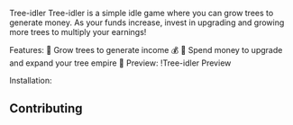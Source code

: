 Tree-idler
Tree-idler is a simple idle game where you can grow trees to generate money. As your funds increase, invest in upgrading and growing more trees to multiply your earnings!

Features:
🌳 Grow trees to generate income 💰
💸 Spend money to upgrade and expand your tree empire 🌱
Preview:
!Tree-idler Preview

Installation:

## Contributing
